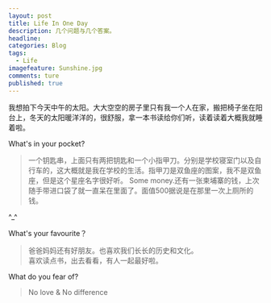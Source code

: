 ```yaml
---
layout: post  
title: Life In One Day 
description: 几个问题与几个答案。     
headline: 
categories: Blog  
tags: 
  - Life  
imagefeature: Sunshine.jpg  
comments: ture  
published: true  
---
```


我想拍下今天中午的太阳。大大空空的房子里只有我一个人在家，搬把椅子坐在阳台上，冬天的太阳暖洋洋的，很舒服，拿一本书读给你们听，读着读着大概我就睡着啦。  

What's in your pocket?  

> 一个钥匙串，上面只有两把钥匙和一个小指甲刀。分别是学校寝室门以及自行车的，这大概就是我在学校的生活。指甲刀是双鱼座的图案，我不是双鱼座，但是这个星座名字很好听。
Some money.还有一张柬埔寨的钱，上次随手带进口袋了就一直呆在里面了。面值500据说是在那里一次上厕所的钱。 

^_^  

What's your favourite？  

> 爸爸妈妈还有好朋友。也喜欢我们长长的历史和文化。  
喜欢读点书，出去看看，有人一起最好啦。  

What do you fear of?  

> No love & No difference  